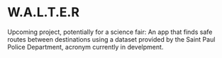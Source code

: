 # W.A.L.T.E.R
Upcoming project, potentially for a science fair: An app that finds safe routes between destinations using a dataset provided by the Saint Paul Police Department, acronym currently in develpment.
